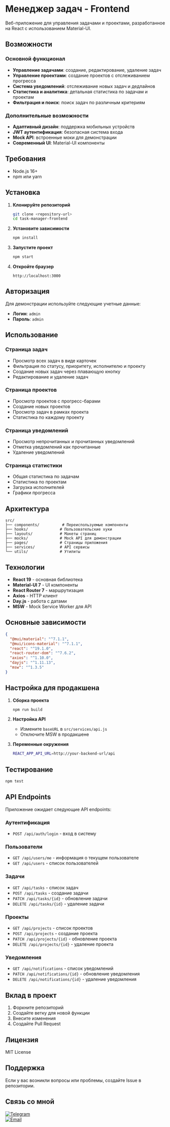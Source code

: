 # Менеджер задач - Frontend

Веб-приложение для управления задачами и проектами, разработанное на React с использованием Material-UI.

## Возможности

### Основной функционал
- **Управление задачами**: создание, редактирование, удаление задач
- **Управление проектами**: создание проектов с отслеживанием прогресса
- **Система уведомлений**: отслеживание новых задач и дедлайнов
- **Статистика и аналитика**: детальная статистика по задачам и проектам
- **Фильтрация и поиск**: поиск задач по различным критериям

### Дополнительные возможности
- **Адаптивный дизайн**: поддержка мобильных устройств
- **JWT аутентификация**: безопасная система входа
- **Mock API**: встроенные моки для демонстрации
- **Современный UI**: Material-UI компоненты

## Требования

- Node.js 16+ 
- npm или yarn

## Установка

1. **Клонируйте репозиторий**
   ```bash
   git clone <repository-url>
   cd task-manager-frontend
   ```

2. **Установите зависимости**
   ```bash
   npm install
   ```

3. **Запустите проект**
   ```bash
   npm start
   ```

4. **Откройте браузер**
   ```
   http://localhost:3000
   ```

## Авторизация

Для демонстрации используйте следующие учетные данные:
- **Логин**: `admin`
- **Пароль**: `admin`

## Использование

### Страница задач
- Просмотр всех задач в виде карточек
- Фильтрация по статусу, приоритету, исполнителю и проекту
- Создание новых задач через плавающую кнопку
- Редактирование и удаление задач

### Страница проектов
- Просмотр проектов с прогресс-барами
- Создание новых проектов
- Просмотр задач в рамках проекта
- Статистика по каждому проекту

### Страница уведомлений
- Просмотр непрочитанных и прочитанных уведомлений
- Отметка уведомлений как прочитанные
- Удаление уведомлений

### Страница статистики
- Общая статистика по задачам
- Статистика по проектам
- Загрузка исполнителей
- Графики прогресса

## Архитектура

```
src/
├── components/          # Переиспользуемые компоненты
├── hooks/              # Пользовательские хуки
├── layouts/            # Макеты страниц
├── mocks/              # Mock API для демонстрации
├── pages/              # Страницы приложения
├── services/           # API сервисы
└── utils/              # Утилиты
```

## Технологии

- **React 19** - основная библиотека
- **Material-UI 7** - UI компоненты
- **React Router 7** - маршрутизация
- **Axios** - HTTP клиент
- **Day.js** - работа с датами
- **MSW** - Mock Service Worker для API

## Основные зависимости

```json
{
  "@mui/material": "^7.1.1",
  "@mui/icons-material": "^7.1.1",
  "react": "^19.1.0",
  "react-router-dom": "^7.6.2",
  "axios": "^1.10.0",
  "dayjs": "^1.11.13",
  "msw": "^1.3.5"
}
```

## Настройка для продакшена

1. **Сборка проекта**
   ```bash
   npm run build
   ```

2. **Настройка API**
   - Измените `baseURL` в `src/services/api.js`
   - Отключите MSW в продакшене

3. **Переменные окружения**
   ```bash
   REACT_APP_API_URL=http://your-backend-url/api
   ```

## Тестирование

```bash
npm test
```

## API Endpoints

Приложение ожидает следующие API endpoints:

### Аутентификация
- `POST /api/auth/login` - вход в систему

### Пользователи
- `GET /api/users/me` - информация о текущем пользователе
- `GET /api/users` - список пользователей

### Задачи
- `GET /api/tasks` - список задач
- `POST /api/tasks` - создание задачи
- `PATCH /api/tasks/{id}` - обновление задачи
- `DELETE /api/tasks/{id}` - удаление задачи

### Проекты
- `GET /api/projects` - список проектов
- `POST /api/projects` - создание проекта
- `PATCH /api/projects/{id}` - обновление проекта
- `DELETE /api/projects/{id}` - удаление проекта

### Уведомления
- `GET /api/notifications` - список уведомлений
- `PATCH /api/notifications/{id}` - обновление уведомления
- `DELETE /api/notifications/{id}` - удаление уведомления

## Вклад в проект

1. Форкните репозиторий
2. Создайте ветку для новой функции
3. Внесите изменения
4. Создайте Pull Request

## Лицензия

MIT License

## Поддержка

Если у вас возникли вопросы или проблемы, создайте Issue в репозитории.

## Связь со мной  
[![Telegram](https://img.shields.io/badge/Telegram-26A5E4?style=for-the-badge&logo=telegram&logoColor=white)](https://t.me/Spacerazer)  
[![Email](https://img.shields.io/badge/Email-D14836?style=for-the-badge&logo=gmail&logoColor=white)](mailto:spacerazer1123123@gmail.com)  

